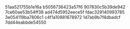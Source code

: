51aa521755b1e16a
b5056736423a57f6
907830c5b39de942
7ce60ae53b54ff38
ad474d5952eece5f
fdac329140993785
3e054119ba7806c1
c4f1a10881678972
1d7ab9b7f4dbadcf
7dd44eabbde54550

